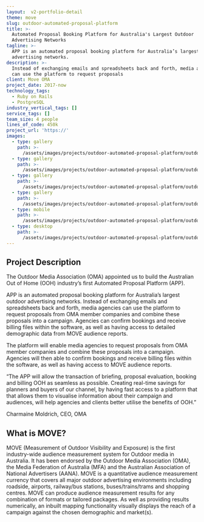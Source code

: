 ```yaml
---
layout:  v2-portfolio-detail
theme: move
slug: outdoor-automated-proposal-platform
title: >-
  Automated Proposal Booking Platform for Australia's Largest Outdoor
  Advertising Networks
tagline: >-
  APP is an automated proposal booking platform for Australia’s largest outdoor
  advertising networks.
description: >-
  Instead of exchanging emails and spreadsheets back and forth, media agencies
  can use the platform to request proposals
client: Move OMA
project_date: 2017-now
technology_tags:
  - Ruby on Rails
  - PostgreSQL
industry_vertical_tags: []
service_tags: []
team_size: 4 people
lines_of_code: 450k
project_url: 'https://'
images:
  - type: gallery
    path: >-
      /assets/images/projects/outdoor-automated-proposal-platform/outdoor-automated-proposal-platform-1.jpg
  - type: gallery
    path: >-
      /assets/images/projects/outdoor-automated-proposal-platform/outdoor-automated-proposal-platform-2.jpg
  - type: gallery
    path: >-
      /assets/images/projects/outdoor-automated-proposal-platform/outdoor-automated-proposal-platform-3.jpg
  - type: gallery
    path: >-
      /assets/images/projects/outdoor-automated-proposal-platform/outdoor-automated-proposal-platform-4.jpg
  - type: mobile
    path: >-
      /assets/images/projects/outdoor-automated-proposal-platform/outdoor-automated-proposal-platform-hero-mobile.jpg
  - type: desktop
    path: >-
      /assets/images/projects/outdoor-automated-proposal-platform/outdoor-automated-proposal-platform-hero-desktop.jpg
---
```


## Project Description

The Outdoor Media Association (OMA) appointed us to build the Australian Out of Home (OOH) industry’s first Automated Proposal Platform (APP).

APP is an automated proposal booking platform for Australia’s largest outdoor advertising networks. Instead of exchanging emails and spreadsheets back and forth, media agencies can use the platform to request proposals from OMA member companies and combine these proposals into a campaign. Agencies can confirm bookings and receive billing files within the software, as well as having access to detailed demographic data from MOVE audience reports.

The platform will enable media agencies to request proposals from OMA member companies and combine these proposals into a campaign. Agencies will then able to confirm bookings and receive billing files within the software, as well as having access to MOVE audience reports.

“The APP will allow the transaction of briefing, proposal evaluation, booking and billing OOH as seamless as possible. Creating real-time savings for planners and buyers of our channel, by having fast access to a platform that that allows them to visualise information about their campaign and audiences, will help agencies and clients better utilise the benefits of OOH.”

Charmaine Moldrich, CEO, OMA

## What is MOVE?

MOVE (Measurement of Outdoor Visibility and Exposure) is the first industry-wide audience measurement system for Outdoor media in Australia. It has been endorsed by the Outdoor Media Association (OMA), the Media Federation of Australia (MFA) and the Australian Association of National Advertisers (AANA). MOVE is a quantitative audience measurement currency that covers all major outdoor advertising environments including roadside, airports, railway/bus stations, buses/trains/trams and shopping centres. MOVE can produce audience measurement results for any combination of formats or tailored packages. As well as providing results numerically, an inbuilt mapping functionality visually displays the reach of a campaign against the chosen demographic and market(s).
